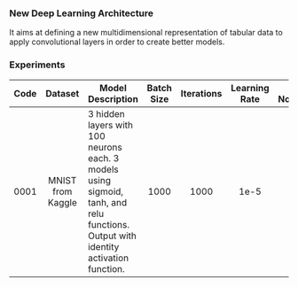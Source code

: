 ### New Deep Learning Architecture

It aims at defining a new multidimensional representation of tabular data to apply convolutional layers in order to
create better models.

### Experiments

| **Code** | **Dataset** | **Model Description** | Batch Size | Iterations | Learning Rate | Batch Normalization | Dropout Hidden | Dropout Input |
|----------|:-----------:|-----------------------|:----------:|:----------:|:-------------:|:-------------------:|:--------------:|:-------------:|
| 0001 | MNIST from Kaggle | 3 hidden layers with 100 neurons each. 3 models using sigmoid, tanh, and relu functions. Output with identity activation function. | 1000 | 1000 | 1e-5 | No | 0.5 | 0.5 |